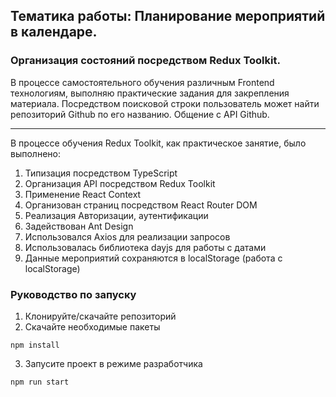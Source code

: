 ## Тематика работы: Планирование мероприятий в календаре. 
### Организация состояний посредством Redux Toolkit. 
В процессе самостоятельного обучения различным Frontend технологиям, выполняю практические задания для закрепления материала.
Посредством поисковой строки пользователь может найти репозиторий Github по его названию. Общение с API Github.
____

В процессе обучения Redux Toolkit, как практическое занятие, было выполнено:
1. Типизация посредством TypeScript
2. Организация API посредством Redux Toolkit
3. Применение React Context
3. Организован страниц посредством React Router DOM
4. Реализация Авторизации, аутентификации
5. Задействован Ant Design
6. Использовался Axios для реализации запросов
7. Использовалась библиотека dayjs для работы с датами
8. Данные мероприятий сохраняются в localStorage (работа с localStorage)

### Руководство по запуску
1. Клонируйте/скачайте репозиторий
2. Скачайте необходимые пакеты
```
npm install
```
3. Запусите проект в режиме разработчика
```
npm run start
```
